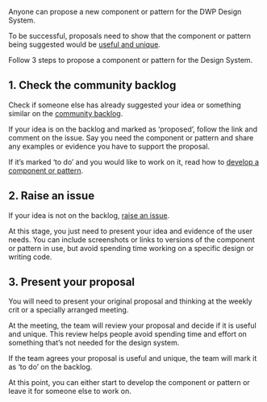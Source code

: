 Anyone can propose a new component or pattern for the DWP Design System.

To be successful, proposals need to show that the component or pattern being suggested would be [useful and unique](/community/contribution-criteria).

Follow 3 steps to propose a component or pattern for the Design System.

## 1. Check the community backlog
Check if someone else has already suggested your idea or something similar on the [community backlog](/community/backlog).

If your idea is on the backlog and marked as ‘proposed’, follow the link and comment on the issue. Say you need the component or pattern and share any examples or evidence you have to support the proposal.

If it’s marked ‘to do’ and you would like to work on it, read how to [develop a component or pattern](#).

## 2. Raise an issue

If your idea is not on the backlog, [raise an issue]().

At this stage, you just need to present your idea and evidence of the user needs. You can include screenshots or links to versions of the component or pattern in use, but avoid spending time working on a specific design or writing code.

## 3. Present your proposal

You will need to present your original proposal and thinking at the weekly crit or a specially arranged meeting.

At the meeting, the team will review your proposal and decide if it is useful and unique. This review helps people avoid spending time and effort on something that’s not needed for the design system.

If the team agrees your proposal is useful and unique, the team will mark it as ‘to do’ on the backlog.

At this point, you can either start to develop the component or pattern or leave it for someone else to work on.
